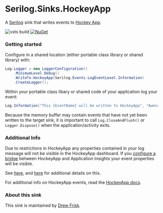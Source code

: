 # Serilog.Sinks.HockeyApp 
A [Serilog](https://serilog.net) sink that writes events to [Hockey App](https://www.hockeyapp.net).

![vsts build](https://drewfrisk.visualstudio.com/_apis/public/build/definitions/fbc17324-598d-441f-8704-fb5d7b66a452/7/badge)
[![NuGet](https://img.shields.io/nuget/v/Nuget.Core.svg)](https://www.nuget.org/packages/serilog-sinks-hockeyapp/)

### Getting started

Configure in a shared location (either portable class library or shared library) with:

```csharp
Log.Logger = new LoggerConfiguration()
    .MinimumLevel.Debug()
    .WriteTo.HockeyApp(Serilog.Events.LogEventLevel.Information)
    .CreateLogger();
```

Within your portable class libary or shared code of your application log your event:

```csharp
Log.Information("This {EventName} will be written to HockeyApp", "Awesome Event");
```

Because the memory buffer may contain events that have not yet been written to the target sink, it is important to call `Log.CloseAndFlush()` or `Logger.Dispose()` when the application/activity exits.


### Additional Info

Due to restrictions in HockeyApp any properties contained in your log message will not be visible in the HockeyApp dashboard. If you [configure a bridge](https://support.hockeyapp.net/discussions/problems/65785-custom-events-properties) between HockeyApp and Application Insights your event properties will be visible.

See [here](https://support.hockeyapp.net/discussions/problems/65785-custom-events-properties), and [here](https://docs.microsoft.com/en-us/azure/application-insights/app-insights-hockeyapp-bridge-app) for additional details on this.

For additional info on HockeyApp events, read the [HockeyApp docs](https://support.hockeyapp.net/kb/general-account-management-2/getting-started-with-custom-events-public-preview).

### About this sink

This sink is maintained by [Drew Frisk](http://drewfrisk.com/).
